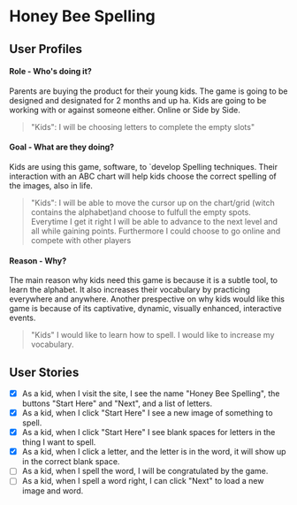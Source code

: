 # Honey Bee Spelling

## User Profiles

#### Role - Who's doing it?

Parents are buying the product for their young kids. The game is going to be designed and designated for 2 months and up ha. Kids are going to be working with or against someone either. Online or Side by Side.

> "Kids": I will be choosing letters to complete the empty slots"

#### Goal - What are they doing?

Kids are using this game, software, to `develop Spelling techniques. Their interaction with an ABC chart will help kids choose the correct spelling of the images, also in life. 

> "Kids": I will be able to move the cursor up on the chart/grid (witch contains the alphabet)and choose to fulfull the empty spots. Everytime I get it right I will be able to advance to the next level and all while gaining points. Furthermore I could choose to go online and compete with other players

#### Reason - Why?

The main reason why kids need this game is because it is a subtle tool, to learn the alphabet. It also increases their vocabulary by practicing everywhere and anywhere. Another prespective on why kids would like this game is because of its captivative, dynamic, visually enhanced, interactive events.

> "Kids" I would like to learn how to spell. I would like to increase my vocabulary.

## User Stories

- [x] As a kid, when I visit the site, I see the name "Honey Bee Spelling", the buttons "Start Here" and "Next",
      and a list of letters.
- [x] As a kid, when I click "Start Here" I see a new image of something to spell.
- [x] As a kid, when I click "Start Here" I see blank spaces for letters in the thing I want to spell.
- [x] As a kid, when I click a letter, and the letter is in the word, it will show up in the correct blank space.
- [ ] As a kid, when I spell the word, I will be congratulated by the game.
- [ ] As a kid, when I spell a word right, I can click "Next" to load a new image and word.
